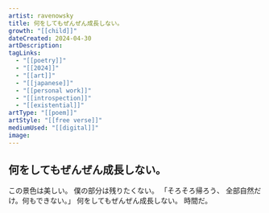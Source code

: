 ```yaml
---
artist: ravenowsky
title: 何をしてもぜんぜん成長しない。
growth: "[[child]]"
dateCreated: 2024-04-30
artDescription:
tagLinks:
  - "[[poetry]]"
  - "[[2024]]"
  - "[[art]]"
  - "[[japanese]]"
  - "[[personal work]]"
  - "[[introspection]]"
  - "[[existential]]"
artType: "[[poem]]"
artStyle: "[[free verse]]"
mediumUsed: "[[digital]]"
image:
---
```

## 何をしてもぜんぜん成長しない。

この景色は美しい。
僕の部分は残りたくない。
「そろそろ帰ろう、
全部自然だけ。何もできない。」
何をしてもぜんぜん成長しない。
時間だ。